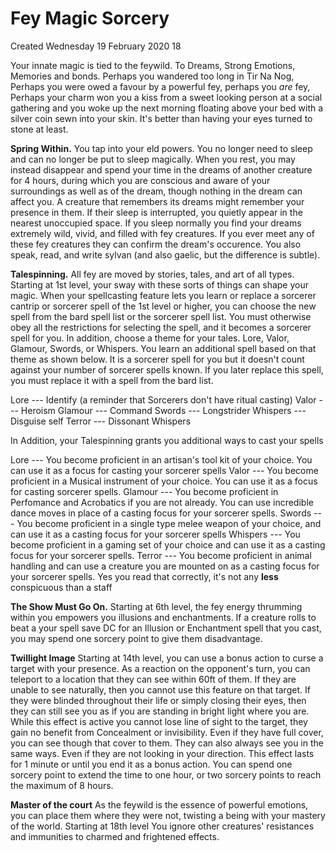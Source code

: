 # Fey Magic Sorcery
Created Wednesday 19 February 2020
18

Your innate magic is tied to the feywild. To Dreams, Strong Emotions, Memories and bonds. Perhaps you wandered too long in Tir Na Nog, Perhaps you were owed a favour by a powerful fey, perhaps you *are* fey, Perhaps your charm won you a kiss from a sweet looking person at a social gathering and you woke up the next morning floating above your bed with a silver coin sewn into your skin. It's better than having your eyes turned to stone at least. 

**Spring Within.**
You tap into your eld powers. You no longer need to sleep and can no longer be put to sleep magically. When you rest, you may instead disappear and spend your time in the dreams of another creature for 4 hours, during which you are conscious and aware of your surroundings as well as of the dream, though nothing in the dream can affect you. A creature that remembers its dreams might remember your presence in them. If their sleep is interrupted, you quietly appear in the nearest unoccupied space. If you sleep normally you find your dreams extremely wild, vivid, and filled with fey creatures. If you ever meet any of these fey creatures they can confirm the dream's occurence. You also speak, read, and write sylvan (and also gaelic, but the difference is subtle). 

**Talespinning.**
All fey are moved by stories, tales, and art of all types. Starting at 1st level, your sway with these sorts of things can shape your magic. When your spellcasting feature lets you learn or replace a sorcerer cantrip or sorcerer spell of the 1st level or higher, you can choose the new spell from the bard spell list or the sorcerer spell list. You must otherwise obey all the restrictions for selecting the spell, and it becomes a sorcerer spell for you. In addition, choose a theme for your tales. Lore, Valor, Glamour, Swords, or Whispers. You learn an additional spell based on that theme as shown below. It is a sorcerer spell for you but it doesn't count against your number of sorcerer spells known. If you later replace this spell, you must replace it with a spell from the bard list.
	
Lore 	--- 	Identify (a reminder that Sorcerers don't have ritual casting)
Valor	--- 	Heroism
Glamour --- 	Command 
Swords 	---	Longstrider
Whispers ---	Disguise self
Terror 	---	Dissonant Whispers
	
 In Addition, your Talespinning grants you additional ways to cast your spells

Lore 	---  You become proficient in an artisan's tool kit of your choice. You can use it as a focus for casting your sorcerer spells
Valor	--- You become proficient in a Musical instrument of your choice. You can use it as a focus for casting sorcerer spells.
Glamour --- You become proficient in Perfomance and Acrobatics if you are not already. You can use incredible dance moves in place of a casting focus for your sorcerer spells.
Swords 	--- You become proficient in a single type melee weapon of your choice, and can use it as a casting focus for your sorcerer spells
Whispers --- You become proficient in a gaming set of your choice and can use it as a casting focus for your sorcerer spells.
Terror 	--- You become proficient in animal handling and can use a creature you are mounted on as a casting focus for your sorcerer spells. Yes you read that correctly, it's not any **less** conspicuous than a staff
	



**The Show Must Go On.**
Starting at 6th level, the fey energy thrumming within you empowers you illusions and enchantments. If a creature rolls to beat a your spell save DC for an Illusion or Enchantment spell that you cast, you may spend one sorcery point to give them disadvantage.

**Twillight Image**
Starting at 14th level, you can use a bonus action to curse a target with your presence. As a reaction on the opponent's turn, you can teleport to a location that they can see within 60ft of them. If they are unable to see naturally, then you cannot use this feature on that target. If they were blinded throughout their life or simply closing their eyes, then they can still see you as if you are standing in bright light where you are. While this effect is active you cannot lose line of sight to the target, they gain no benefit from Concealment or invisibility. Even if they have full cover, you can see though that cover to them. They can also always see you in the same ways. Even if they are not looking in your direction. This effect lasts for 1 minute or until you end it as a bonus action. You can spend one sorcery point to extend the time to one hour, or two sorcery points to reach the maximum of 8 hours.
	 
**Master of the court**
As the feywild is the essence of powerful emotions, you can place them where they were not, twisting a being with your mastery of the world. Starting at 18th level You ignore other creatures' resistances and immunities to charmed and frightened effects.



	


